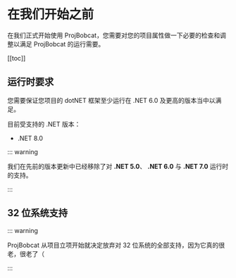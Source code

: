 # 在我们开始之前

在我们正式开始使用 ProjBobcat，您需要对您的项目属性做一下必要的检查和调整以满足 ProjBobcat 的运行需要。

[[toc]]

## 运行时要求

您需要保证您项目的 dotNET 框架至少运行在 .NET 6.0 及更高的版本当中以满足。

目前受支持的 .NET 版本：
- .NET 8.0

::: warning

我们在先前的版本更新中已经移除了对 **.NET 5.0**、 **.NET 6.0** 与 **.NET 7.0** 运行时的支持。

:::

## 32 位系统支持

::: warning

ProjBobcat 从项目立项开始就决定放弃对 32 位系统的全部支持，因为它真的很老，很老了（

:::
